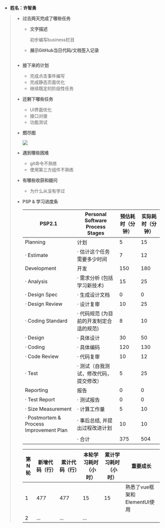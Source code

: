 - **姓名：许智勇**

> - **过去两天完成了哪些任务**
>
>   - **文字描述**
>
>     初步编写business栏目
>
>   - **展示GitHub当日代码/文档签入记录**
>
>     ![]()
>
> - **接下来的计划**
>
>   - 完成点击事件编写
>   - 完成静态页面优化
>   - 继续既定的阶段性任务
>
> - **还剩下哪些任务**
>
>   - UI界面优化
>   - 接口对接
>   - 功能测试
>
> - **燃尽图**
>
>   ![]([https://img2022.cnblogs.com/blog/2972174/202211/2972174-20221122172506644-838629344.png](https://github.com/fu-cloud-org/fu-cloud-document/blob/main/all-contri/xuzhiyong/%E5%9B%BE%E7%89%871.png))
>
> - **遇到哪些困难**
>
>   - git命令不熟练
>   - 使用第三方组件不熟练
>
> - **有哪些收获和疑问**
>
>   - 为什么从没有学过
>
> - **PSP & 学习进度条**
>
>   | PSP2.1                                  | Personal Software Process Stages        | 预估耗时（分钟） | 实际耗时（分钟） |
>   | --------------------------------------- | --------------------------------------- | ---------------- | ---------------- |
>   | Planning                                | 计划                                    | 5                | 15               |
>   | · Estimate                              | · 估计这个任务需要多少时间              | 7                | 12               |
>   | Development                             | 开发                                    | 150              | 180              |
>   | · Analysis                              | · 需求分析 (包括学习新技术)             | 15               | 25               |
>   | · Design Spec                           | · 生成设计文档                          | 0                | 0                |
>   | · Design Review                         | · 设计复审                              | 10               | 25               |
>   | · Coding Standard                       | · 代码规范 (为目前的开发制定合适的规范) | 8                | 10               |
>   | · Design                                | · 具体设计                              | 30               | 50               |
>   | · Coding                                | · 具体编码                              | 120              | 130              |
>   | · Code Review                           | · 代码复审                              | 10               | 12               |
>   | · Test                                  | · 测试（自我测试，修改代码，提交修改）  | 5                | 25               |
>   | Reporting                               | 报告                                    | 0                | 0                |
>   | · Test Report                           | · 测试报告                              | 0                | 0                |
>   | · Size Measurement                      | · 计算工作量                            | 5                | 10               |
>   | · Postmortem & Process Improvement Plan | · 事后总结, 并提出过程改进计划          | 10               | 10               |
>   |                                         | · 合计                                  | 375              | 504              |
>
>   | 第N轮 | 新增代码（行） | 累计代码（行） | 本轮学习耗时（小时） | 累计学习耗时（小时） | 重要成长                  |
>   | ----- | -------------- | -------------- | -------------------- | -------------------- | ------------------------- |
>   | 1     | 477            | 477            | 15                 | 15                 | 熟悉了vue框架和ElementUI使用|
>   | 2     | ...            | ...            | ...                  |                      |                           |
